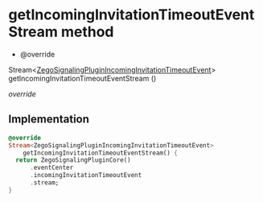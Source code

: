


# getIncomingInvitationTimeoutEventStream method







- @override

Stream&lt;[ZegoSignalingPluginIncomingInvitationTimeoutEvent](../../zego_uikit_prebuilt_live_audio_room/ZegoSignalingPluginIncomingInvitationTimeoutEvent-class.md)> getIncomingInvitationTimeoutEventStream
()

_<span class="feature">override</span>_






## Implementation

```dart
@override
Stream<ZegoSignalingPluginIncomingInvitationTimeoutEvent>
    getIncomingInvitationTimeoutEventStream() {
  return ZegoSignalingPluginCore()
      .eventCenter
      .incomingInvitationTimeoutEvent
      .stream;
}
```







